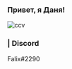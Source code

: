 ### Привет, я Даня!

![ccv](https://user-images.githubusercontent.com/118070059/201486097-0efb3f28-6fa5-44ab-b84c-50394b1038e9.jpg)

### | Discord

Falix#2290
